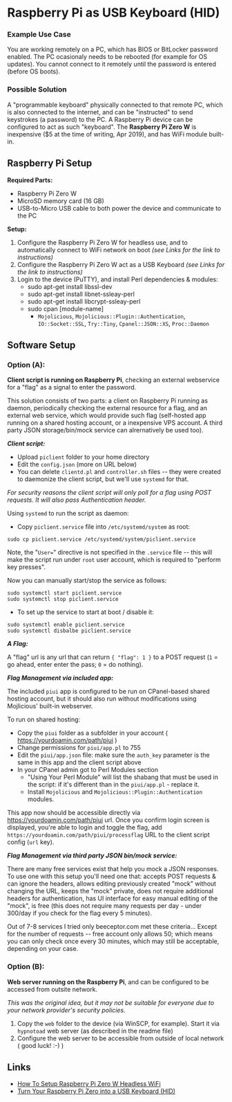 # Raspberry Pi as USB Keyboard (HID)

### Example Use Case

You are working remotely on a PC, which has BIOS or BitLocker password enabled. The PC ocasionaly needs to be rebooted (for example for OS updates). You cannot connect to it remotely until the password is entered (before OS boots).

### Possible Solution

A "programmable keyboard" physically connected to that remote PC, which is also connected to the internet, and can be "instructed" to send keystrokes (a password) to the PC. A Raspberry Pi device can be configured to act as such "keyboard". The **Raspberry Pi Zero W** is inexpensive ($5 at the time of writing, Apr 2019), and has WiFi module built-in.

## Raspberry Pi Setup

**Required Parts:**

* Raspberry Pi Zero W
* MicroSD memory card (16 GB)
* USB-to-Micro USB cable to both power the device and communicate to the PC

**Setup:**

1. Configure the Raspberry Pi Zero W for headless use, and to automatically connect to WiFi network on boot *(see Links for the link to instructions)*
2. Configure the Raspberry Pi Zero W act as a USB Keyboard *(see Links for the link to instructions)*
3. Login to the device (PuTTY), and install Perl dependencies & modules:
    * sudo apt-get install libssl-dev
    * sudo apt-get install libnet-ssleay-perl
    * sudo apt-get install libcrypt-ssleay-perl
    * sudo cpan [module-name]
        - `Mojolicious`, `Mojolicious::Plugin::Authentication`, `IO::Socket::SSL`, `Try::Tiny`, `Cpanel::JSON::XS`, `Proc::Daemon`
        
## Software Setup

### Option (A): 
**Client script is running on Raspberry Pi**, checking an external webservice for a "flag" as a signal to enter the password.

This solution consists of two parts: a client on Raspberry Pi running as daemon, periodically checking the external resource for a flag, and an external web service, which would provide such flag (self-hosted app running on a shared hosting account, or a inexpensive VPS account. A third party JSON storage/bin/mock service can alrernatively be used too).

__*Client script:*__

- Upload `piclient` folder to your home directory
- Edit the `config.json` (more on URL below)
- You can delete `clientd.pl` and `controller.sh` files -- they were created to daemonize the client script, but we'll use `systemd` for that.

*For security reasons the client script will only poll for a flag using POST requests. It will also pass Authentication header.*

Using `systemd` to run the script as daemon:

- Copy `piclient.service` file into `/etc/systemd/system` as root:

`sudo cp piclient.service /etc/systemd/system/piclient.service`

Note, the "`User=`" directive is not specified in the `.service` file -- this will make the script run under `root` user account, which is required to "perform key presses".

Now you can manually start/stop the service as follows:

```
sudo systemctl start piclient.service
sudo systemctl stop piclient.service
```

- To set up the service to start at boot / disable it:

```
sudo systemctl enable piclient.service
sudo systemctl disbalbe piclient.service
```

__*A Flag:*__

A "flag" url is any url that can return `{ "flag": 1 }` to a POST request (`1` = go ahead, enter enter the pass; `0` = do nothing).

__*Flag Management via included app:*__

The included `piui` app is configured to be run on CPanel-based shared hosting account, but it should also run without modifications using Mojlicious' built-in webserver.

To run on shared hosting:

- Copy the `piui` folder as a subfolder in your account ( https://yourdoamin.com/path/piui )
- Change permissions for `piui/app.pl` to 755
- Edit the `piui/app.json` file: make sure the `auth_key` parameter is the same in this app and the client script above
- In your CPanel admin got to Perl Modules section
    - "Using Your Perl Module" will list the shabang that must be used in the script: if it's different than in the `piui/app.pl` - replace it.
    - Install `Mojolicious` and `Mojolicious::Plugin::Authentication` modules.
    
This app now should be accessible directly via https://yourdoamin.com/path/piui url. Once you confirm login screen is displayed, you're able to login and toggle the flag, add `https://yourdoamin.com/path/piui/processflag` URL to the client script config (`url` key).

__*Flag Management via third party JSON bin/mock service:*__

There are many free services exist that help you mock a JSON responses. To use one with this setup you'll need one that: accepts POST requests & can ignore the headers, allows editing previously created "mock" without changing the URL, keeps the "mock" private, does not require additional headers for authentication, has UI interface for easy manual editing of the "mock", is free (this does not require many requests per day - under 300/day if you check for the flag every 5 minutes).

Out of 7-8 services I tried only beeceptor.com met these criteria... Except for the number of requests -- free account only allows 50; which means you can only check once every 30 minutes, which may still be acceptable, depending on your case.



### Option (B): 
**Web server running on the Raspberry Pi**, and can be configured to be accessed from outsite network.

*This was the original idea, but it may not be suitable for everyone due to your network provider's security policies.*

1. Copy the `web` folder to the device (via WinSCP, for example). Start it via `hypnotoad` web server (as described in the readme file)
2. Configure the web server to be accessible from outside of local network ( good luck! :-) )


## Links
* [How To Setup Raspberry Pi Zero W Headless WiFi](https://core-electronics.com.au/tutorials/raspberry-pi-zerow-headless-wifi-setup.html)
* [Turn Your Raspberry Pi Zero into a USB Keyboard (HID)](https://randomnerdtutorials.com/raspberry-pi-zero-usb-keyboard-hid/)
